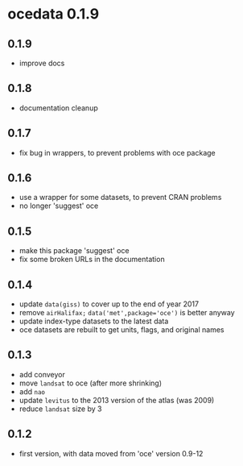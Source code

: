 # ocedata 0.1.9

## 0.1.9

* improve docs

## 0.1.8

* documentation cleanup

## 0.1.7

* fix bug in wrappers, to prevent problems with oce package

## 0.1.6

* use a wrapper for some datasets, to prevent CRAN problems
* no longer 'suggest' oce

## 0.1.5

* make this package 'suggest' oce
* fix some broken URLs in the documentation

## 0.1.4

* update `data(giss)` to cover up to the end of year 2017
* remove `airHalifax;` `data('met',package='oce')` is better anyway
* update index-type datasets to the latest data
* oce datasets are rebuilt to get units, flags, and original names

## 0.1.3

* add conveyor
* move `landsat` to oce (after more shrinking)
* add `nao`
* update `levitus` to the 2013 version of the atlas (was 2009)
* reduce `landsat` size by 3

## 0.1.2

* first version, with data moved from 'oce' version 0.9-12

